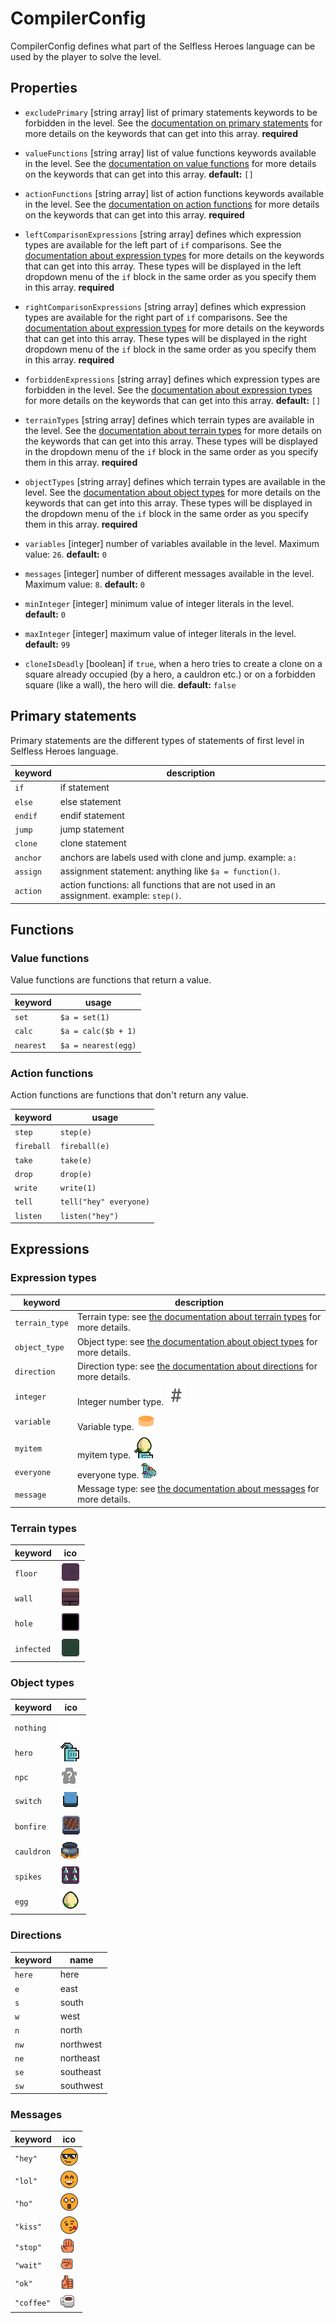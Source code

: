 # CompilerConfig

CompilerConfig defines what part of the Selfless Heroes language can be used by
the player to solve the level.

## Properties

-   `excludePrimary` [string array] list of primary statements keywords to be
    forbidden in the level. See the
    [documentation on primary statements](#primary-statements) for more details
    on the keywords that can get into this array. **required**

-   `valueFunctions` [string array] list of value functions keywords available
    in the level. See the [documentation on value functions](#value-functions)
    for more details on the keywords that can get into this array. **default:**
    `[]`

-   `actionFunctions` [string array] list of action functions keywords available
    in the level. See the [documentation on action functions](#action-functions)
    for more details on the keywords that can get into this array. **required**

-   `leftComparisonExpressions` [string array] defines which expression types
    are available for the left part of `if` comparisons. See the
    [documentation about expression types](#expression-types) for more details
    on the keywords that can get into this array. These types will be displayed
    in the left dropdown menu of the `if` block in the same order as you specify
    them in this array. **required**

-   `rightComparisonExpressions` [string array] defines which expression types
    are available for the right part of `if` comparisons. See the
    [documentation about expression types](#expression-types) for more details
    on the keywords that can get into this array. These types will be displayed
    in the right dropdown menu of the `if` block in the same order as you
    specify them in this array. **required**

-   `forbiddenExpressions` [string array] defines which expression types are
    forbidden in the level. See the
    [documentation about expression types](#expression-types) for more details
    on the keywords that can get into this array. **default:** `[]`

-   `terrainTypes` [string array] defines which terrain types are available in
    the level. See the [documentation about terrain types](#terrain-types) for
    more details on the keywords that can get into this array. These types will
    be displayed in the dropdown menu of the `if` block in the same order as you
    specify them in this array. **required**

-   `objectTypes` [string array] defines which terrain types are available in
    the level. See the [documentation about object types](#object-types) for
    more details on the keywords that can get into this array. These types will
    be displayed in the dropdown menu of the `if` block in the same order as you
    specify them in this array. **required**

-   `variables` [integer] number of variables available in the level. Maximum
    value: `26`. **default:** `0`

-   `messages` [integer] number of different messages available in the level.
    Maximum value: `8`. **default:** `0`

-   `minInteger` [integer] minimum value of integer literals in the level.
    **default:** `0`

-   `maxInteger` [integer] maximum value of integer literals in the level.
    **default:** `99`

-   `cloneIsDeadly` [boolean] if `true`, when a hero tries to create a clone on
    a square already occupied (by a hero, a cauldron etc.) or on a forbidden
    square (like a wall), the hero will die. **default:** `false`

## Primary statements

Primary statements are the different types of statements of first level in
Selfless Heroes language.

| keyword  | description                                                                            |
| -------- | -------------------------------------------------------------------------------------- |
| `if`     | if statement                                                                           |
| `else`   | else statement                                                                         |
| `endif`  | endif statement                                                                        |
| `jump`   | jump statement                                                                         |
| `clone`  | clone statement                                                                        |
| `anchor` | anchors are labels used with clone and jump. example: `a:`                             |
| `assign` | assignment statement: anything like `$a = function()`.                                 |
| `action` | action functions: all functions that are not used in an assignment. example: `step()`. |

## Functions

### Value functions

Value functions are functions that return a value.

| keyword   | usage               |
| --------- | ------------------- |
| `set`     | `$a = set(1)`       |
| `calc`    | `$a = calc($b + 1)` |
| `nearest` | `$a = nearest(egg)` |

### Action functions

Action functions are functions that don't return any value.

| keyword    | usage                  |
| ---------- | ---------------------- |
| `step`     | `step(e)`              |
| `fireball` | `fireball(e)`          |
| `take`     | `take(e)`              |
| `drop`     | `drop(e)`              |
| `write`    | `write(1)`             |
| `tell`     | `tell("hey" everyone)` |
| `listen`   | `listen("hey")`        |

## Expressions

### Expression types

| keyword        | description                                                                                 |
| -------------- | ------------------------------------------------------------------------------------------- |
| `terrain_type` | Terrain type: see [the documentation about terrain types](#terrain-types) for more details. |
| `object_type`  | Object type: see [the documentation about object types](#object-types) for more details.    |
| `direction`    | Direction type: see [the documentation about directions](#directions) for more details.     |
| `integer`      | Integer number type. ![integer icon](images/icons/number-icon.png)                          |
| `variable`     | Variable type. ![variable icon](images/icons/variable-icon.png)                             |
| `myitem`       | myitem type. ![myitem icon](images/icons/myitem-icon.png)                                   |
| `everyone`     | everyone type. ![everyone icon](images/icons/everyone-icon.png)                             |
| `message`      | Message type: see [the documentation about messages](#messages) for more details.           |

### Terrain types

| keyword    | ico                                              |
| ---------- | ------------------------------------------------ |
| `floor`    | ![floor icon](images/icons/floor-icon.png)       |
| `wall`     | ![wall icon](images/icons/wall-icon.png)         |
| `hole`     | ![hole icon](images/icons/hole-icon.png)         |
| `infected` | ![infected icon](images/icons/infected-icon.png) |

### Object types

| keyword    | ico                                              |
| ---------- | ------------------------------------------------ |
| `nothing`  | ![nothing icon](images/icons/nothing-icon.png)   |
| `hero`     | ![hero icon](images/icons/hero-icon.png)         |
| `npc`      | ![npc icon](images/icons/npc-icon.png)           |
| `switch`   | ![switch icon](images/icons/switch-icon.png)     |
| `bonfire`  | ![bonfire icon](images/icons/bonfire-icon.png)   |
| `cauldron` | ![cauldron icon](images/icons/cauldron-icon.png) |
| `spikes`   | ![spikes icon](images/icons/spikes-icon.png)     |
| `egg`      | ![egg icon](images/icons/egg-icon.png)           |

### Directions

| keyword | name      |
| ------- | --------- |
| `here`  | here      |
| `e`     | east      |
| `s`     | south     |
| `w`     | west      |
| `n`     | north     |
| `nw`    | northwest |
| `ne`    | northeast |
| `se`    | southeast |
| `sw`    | southwest |

### Messages

| keyword    | ico                                                          |
| ---------- | ------------------------------------------------------------ |
| `"hey"`    | ![message hey icon](images/icons/message-hey-icon.png)       |
| `"lol"`    | ![message lol icon](images/icons/message-lol-icon.png)       |
| `"ho"`     | ![message ho icon](images/icons/message-ho-icon.png)         |
| `"kiss"`   | ![message kiss icon](images/icons/message-kiss-icon.png)     |
| `"stop"`   | ![message stop icon](images/icons/message-stop-icon.png)     |
| `"wait"`   | ![message wait icon](images/icons/message-wait-icon.png)     |
| `"ok"`     | ![message ok icon](images/icons/message-ok-icon.png)         |
| `"coffee"` | ![message coffee icon](images/icons/message-coffee-icon.png) |
